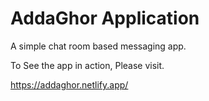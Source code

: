 # AddaGhor Application
A simple chat room based messaging app.

To See the app in action, Please visit. 

https://addaghor.netlify.app/

